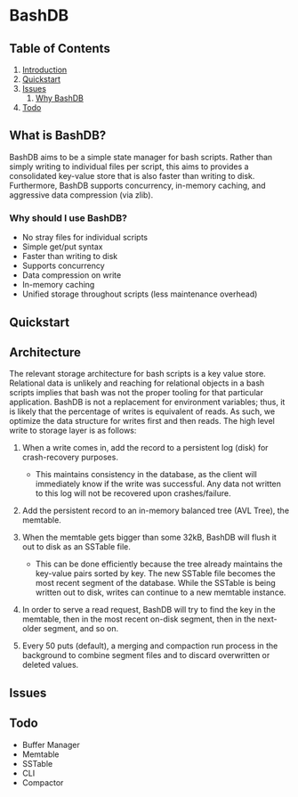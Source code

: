 # BashDB

## Table of Contents

1. [Introduction](#intro)
2. [Quickstart](#quickstart)
3. [Issues](#issues)
   1. [Why BashDB](#whyuse)
4. [Todo](#todo)

## What is BashDB? <a name="intro"></a>

BashDB aims to be a simple state manager for bash scripts. Rather than simply writing to individual files per script, this aims to provides a consolidated key-value store that is also faster than writing to disk. Furthermore, BashDB supports concurrency, in-memory caching, and aggressive data compression (via zlib).

### Why should I use BashDB? <a name="whyuse"></a>

- No stray files for individual scripts
- Simple get/put syntax
- Faster than writing to disk
- Supports concurrency
- Data compression on write
- In-memory caching
- Unified storage throughout scripts (less maintenance overhead)

## Quickstart <a name="quickstart"></a>

## Architecture

The relevant storage architecture for bash scripts is a key value store. Relational data is unlikely and reaching for relational objects in a bash scripts implies that bash was not the proper tooling for that particular application. BashDB is not a replacement for environment variables; thus, it is likely that the percentage of writes is equivalent of reads. As such, we optimize the data structure for writes first and then reads. The high level write to storage layer is as follows:

1. When a write comes in, add the record to a persistent log (disk) for crash-recovery purposes.

   - This maintains consistency in the database, as the client will immediately know if the write was successful. Any data not written to this log will not be recovered upon crashes/failure.

2. Add the persistent record to an in-memory balanced tree (AVL Tree), the memtable.
3. When the memtable gets bigger than some 32kB, BashDB will flush it out to disk as an SSTable file.
   - This can be done efficiently because the tree already maintains the key-value pairs sorted by key. The new SSTable file becomes the most recent segment of the database. While the SSTable is being written out to disk, writes can continue to a new memtable instance.
4. In order to serve a read request, BashDB will try to find the key in the memtable, then in the most recent on-disk segment, then in the next-older segment, and so on.
5. Every 50 puts (default), a merging and compaction run process in the background to combine segment files and to discard overwritten or deleted values.

## Issues <a name="issues"></a>

## Todo <a name="todo"></a>

- Buffer Manager
- Memtable
- SSTable
- CLI
- Compactor
